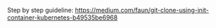 Step by step guideline: https://medium.com/faun/git-clone-using-init-container-kubernetes-b49535be6968
